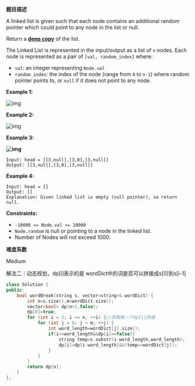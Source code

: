 **题目描述**   

A linked list is given such that each node contains an additional random pointer which could point to any node in the list or null.

Return a [**deep copy**](https://en.wikipedia.org/wiki/Object_copying#Deep_copy) of the list.

The Linked List is represented in the input/output as a list of `n` nodes. Each node is represented as a pair of `[val, random_index]` where:

- `val`: an integer representing `Node.val`
- `random_index`: the index of the node (range from `0` to `n-1`) where random pointer points to, or `null` if it does not point to any node.

 

**Example 1:**

![img](https://assets.leetcode.com/uploads/2019/12/18/e1.png)

**Example 2:**

![img](https://assets.leetcode.com/uploads/2019/12/18/e2.png)

**Example 3:**

**![img](https://assets.leetcode.com/uploads/2019/12/18/e3.png)**

```
Input: head = [[3,null],[3,0],[3,null]]
Output: [[3,null],[3,0],[3,null]]
```

**Example 4:**

```
Input: head = []
Output: []
Explanation: Given linked list is empty (null pointer), so return null.
```

 

**Constraints:**

- `-10000 <= Node.val <= 10000`
- `Node.random` is null or pointing to a node in the linked list.
- Number of Nodes will not exceed 1000.

**难度系数**

Medium 

解法二：动态规划，dp[i]表示的是 wordDict中的词是否可以拼接成s[0]到s[i-1]

```c++
class Solution {
public:
    bool wordBreak(string s, vector<string>& wordDict) {
        int n=s.size(),m=wordDict.size();
        vector<bool> dp(n+1,false);
        dp[0]=true;
        for (int i = 1; i <= n; ++i) {//求取每一个dp[i]的值
            for (int j = 0; j < m; ++j) {
                int word_length=wordDict[j].size();
                if(i>=word_length&&dp[i]==false){
                    string temp=s.substr(i-word_length,word_length);
                    dp[i]=dp[i-word_length]&&(temp==wordDict[j]);
                }
            }
        }
        return dp[n];
    }
};
```

